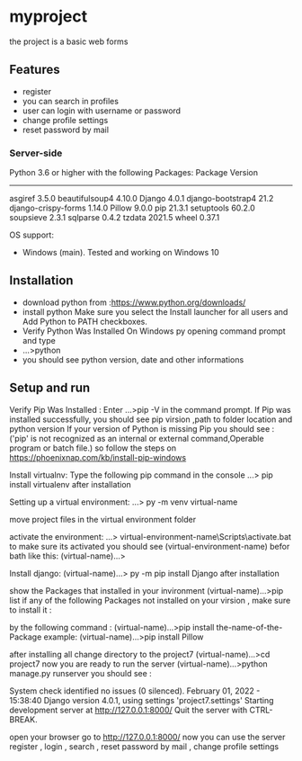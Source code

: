 # myproject
the project is a basic web forms 

## Features
- register
- you can search in profiles
- user can login with username or password
- change profile settings
- reset password by mail 


### Server-side

Python 3.6 or higher with the following Packages:
Package             Version
------------------- -------
asgiref             3.5.0
beautifulsoup4      4.10.0
Django              4.0.1
django-bootstrap4   21.2
django-crispy-forms 1.14.0
Pillow              9.0.0
pip                 21.3.1
setuptools          60.2.0
soupsieve           2.3.1
sqlparse            0.4.2
tzdata              2021.5
wheel               0.37.1

OS support:
- Windows (main). Tested and working on Windows 10


## Installation

- download python from :https://www.python.org/downloads/
- install python  Make sure you select the Install launcher for all users and Add Python to PATH checkboxes.
- Verify Python Was Installed On Windows  py opening command prompt and type 
- ...\>python
- you should see python version, date and other informations

## Setup and run
Verify Pip Was Installed :
Enter ...\>pip -V in the command prompt.
If Pip was installed successfully, you should see pip virsion ,path to folder location and python version 
If your version of Python is missing Pip you should see :
('pip' is not recognized as an internal or external command,Operable program or batch file.) so follow the steps on https://phoenixnap.com/kb/install-pip-windows

Install virtualnv:
Type the following pip command in the console
...\> pip install virtualenv
after installation

Setting up a virtual environment:
...\> py -m venv virtual-name

move project files in the virtual environment folder

activate the environment:
...\> virtual-environment-name\Scripts\activate.bat
to make sure its activated you should see (virtual-environment-name) befor bath like this:
(virtual-name)...\>

Install django:
(virtual-name)...\> py -m pip install Django
after installation

show the Packages that installed in your invironment
(virtual-name)...\>pip list
if any of the following Packages not installed on your virsion , make sure to install it :

by the following command :
(virtual-name)...\>pip install the-name-of-the-Package
example: 
(virtual-name)...\>pip install Pillow

after installing all 
change directory to the project7
(virtual-name)...\>cd project7
now you are ready to run the server 
(virtual-name)...\>python manage.py runserver
you should see :


System check identified no issues (0 silenced).
February 01, 2022 - 15:38:40
Django version 4.0.1, using settings 'project7.settings'
Starting development server at http://127.0.0.1:8000/
Quit the server with CTRL-BREAK.


open your browser go to http://127.0.0.1:8000/
now you can use the server 
register , login , search , reset password by mail , change profile settings

